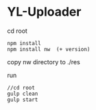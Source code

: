 # YL-Uploader


cd root  
```
npm install
npm install nw  (+ version)
```

copy nw directory to ./res


run 
```
//cd root
gulp clean
gulp start
```

